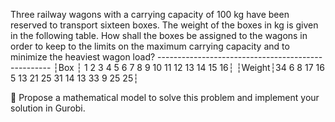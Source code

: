 Three railway wagons with a carrying capacity of 100 kg have been reserved to transport sixteen boxes. The
weight of the boxes in kg is given in the following table. How shall the boxes be assigned to the wagons in
order to keep to the limits on the maximum carrying capacity and to minimize the heaviest wagon load?
               ---------------------------------------------------
              ┆Box   ┆ 1 2 3 4  5  6 7  8  9  10 11 12 13 14 15 16┆
              ┆Weight┆34 6 8 17 16 5 13 21 25 31 14 13 33 9  25 25┆
                        
 Propose a mathematical model to solve this problem and implement your solution in Gurobi.
